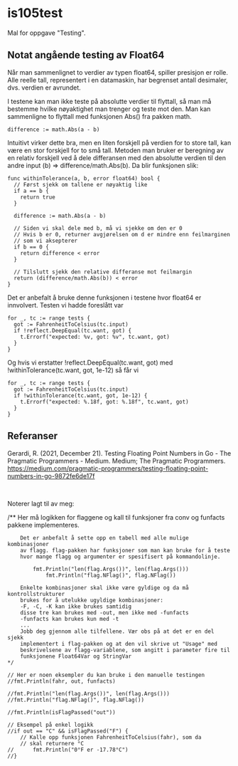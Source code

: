 # is105test
Mal for oppgave "Testing".

## Notat angående testing av Float64
Når man sammenlignet to verdier av typen float64, spiller presisjon er rolle.
Alle reelle tall, representert i en datamaskin, har begrenset antall desimaler,
dvs. verdien er avrundet.

I testene kan man ikke teste på absolutte verdier til flyttall, så man må
bestemme hvilke nøyaktighet man trenger og teste mot den.
Man kan sammenligne to flyttall med funksjonen Abs() fra pakken math.
```
difference := math.Abs(a - b)
```
Intuitivt virker dette bra, men en liten forskjell på verdien for to store
tall, kan være en stor forskjell for to små tall. Metoden man bruker er beregning
av en relativ forskjell ved å dele differansen med den absolutte
verdien til den andre input (b) => difference/math.Abs(b).
Da blir funksjonen slik:
```
func withinTolerance(a, b, error float64) bool {
  // Først sjekk om tallene er nøyaktig like
  if a == b {
    return true
  }

  difference := math.Abs(a - b)

  // Siden vi skal dele med b, må vi sjekke om den er 0
  // Hvis b er 0, returner avgjørelsen om d er mindre enn feilmarginen
  // som vi aksepterer
  if b == 0 {
    return difference < error
  }

  // Tilslutt sjekk den relative differanse mot feilmargin
  return (difference/math.Abs(b)) < error
}
```
Det er anbefalt å bruke denne funksjonen i testene hvor float64 er innvolvert.
Testen vi hadde foreslått var
```
for _, tc := range tests {
  got := FahrenheitToCelsius(tc.input)
  if !reflect.DeepEqual(tc.want, got) {
    t.Errorf("expected: %v, got: %v", tc.want, got)
  }
}
```

Og hvis vi erstatter !reflect.DeepEqual(tc.want, got) med
!withinTolerance(tc.want, got, 1e-12) så får vi
```
for _, tc := range tests {
  got := FahrenheitToCelsius(tc.input)
  if !withinTolerance(tc.want, got, 1e-12) {
    t.Errorf("expected: %.18f, got: %.18f", tc.want, got)
  }
}
```
## Referanser 
Gerardi, R. (2021, December 21). Testing Floating Point Numbers in Go - The Pragmatic Programmers - Medium. Medium; The Pragmatic Programmers. https://medium.com/pragmatic-programmers/testing-floating-point-numbers-in-go-9872fe6de17f

‌

Noterer lagt til av meg:

/**
	    Her må logikken for flaggene og kall til funksjoner fra conv og funfacts
	    pakkene implementeres.

	    Det er anbefalt å sette opp en tabell med alle mulige kombinasjoner
	    av flagg. flag-pakken har funksjoner som man kan bruke for å teste
	    hvor mange flagg og argumenter er spesifisert på kommandolinje.

	        fmt.Println("len(flag.Args())", len(flag.Args()))
			    fmt.Println("flag.NFlag()", flag.NFlag())

	    Enkelte kombinasjoner skal ikke være gyldige og da må kontrollstrukturer
	    brukes for å utelukke ugyldige kombinasjoner:
	    -F, -C, -K kan ikke brukes samtidig
	    disse tre kan brukes med -out, men ikke med -funfacts
	    -funfacts kan brukes kun med -t
	    ...
	    Jobb deg gjennom alle tilfellene. Vær obs på at det er en del sjekk
	    implementert i flag-pakken og at den vil skrive ut "Usage" med
	    beskrivelsene av flagg-variablene, som angitt i parameter fire til
	    funksjonene Float64Var og StringVar
	*/

	// Her er noen eksempler du kan bruke i den manuelle testingen
	//fmt.Println(fahr, out, funfacts)

	//fmt.Println("len(flag.Args())", len(flag.Args()))
	//fmt.Println("flag.NFlag()", flag.NFlag())

	//fmt.Println(isFlagPassed("out"))

	// Eksempel på enkel logikk
	//if out == "C" && isFlagPassed("F") {
		// Kalle opp funksjonen FahrenheitToCelsius(fahr), som da
		// skal returnere °C
	//		fmt.Println("0°F er -17.78°C")
	//}
